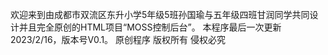 欢迎来到由成都市双流区东升小学5年级5班孙国瑜与五年级四班甘润同学共同设计并且完全原创的HTML项目“MOSS控制后台”。
本程序最后一次更新 2023/2/16，版本号V0.1。
原创程序 版权所有 侵权必究